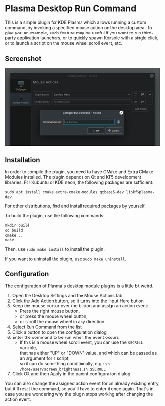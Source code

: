 # Plasma Desktop Run Command

This is a simple plugin for KDE Plasma which allows running a custom command, by invoking a specified mouse action on the desktop area. To give you an example, such feature may be useful if you want to run third-party application launchers, or to quickly spawn Konsole with a single click, or to launch a script on the mouse wheel scroll event, etc.

## Screenshot

![](screenshot.png)

## Installation

In order to compile the plugin, you need to have CMake and Extra CMake Modules installed. The plugin depends on Qt and KF5 development libraries. For Kubuntu or KDE neon, the following packages are sufficient:

```
sudo apt install cmake extra-cmake-modules qtbase5-dev libkf5plasma-dev
```

For other distributions, find and install required packages by yourself.

To build the plugin, use the following commands:

```
mkdir build
cd build
cmake ..
make
```

Then, use `sudo make install` to install the plugin.

If you want to uninstall the plugin, use `sudo make uninstall`.

## Configuration

The configuration of Plasma's desktop module plugins is a little bit weird.

1. Open the Desktop Settings and the Mouse Actions tab
2. Click the Add Action button, so it turns into the Input Here button
3. Keep the mouse cursor over the button and assign an action event:
    - Press the right mouse button,
    - or press the mouse wheel button,
    - or scroll the mouse wheel in any direction
4. Select Run Command from the list
5. Click a button to open the configuration dialog
6. Enter the command to be run when the event occurs
    - If this is a mouse wheel scroll event, you can use the `$SCROLL` variable, \
      that has either "UP" or "DOWN" value, and which can be passed as an argument for a script, \
      so it can do something conditionally, e.g.: `sh /home/user/screen_brightness.sh $SCROLL`
7. Click OK and then Apply in the parent configuration dialog

You can also change the assigned action event for an already existing entry, but it'll reset the command, so you'll have to enter it once again. That's in case you are wondering why the plugin stops working after changing the action event.
